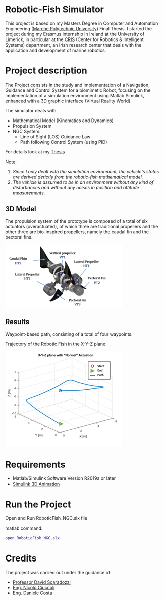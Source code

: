 # Robotic-Fish Simulator

This project is based on my Masters Degree in Computer and Automation Engineering (<a href="https://www.univpm.it/Entra/Course_catalogue/Master_Degree_in_Computer_and_Automation_Engineering">Marche Polytechnic University</a>) Final Thesis. I started the project during my Erasmus internship in Ireland at the University of Limerick, in particular at the <a href="http://www.mmrrc.ul.ie/DotNetNuke/Default.aspx?alias=www.mmrrc.ul.ie/dotnetnuke/mmrrc&">CRIS</a> (Center for Robotics & Intelligent Systems) department, an Irish research center that deals with the application and development of marine robotics.

# Project description

The Project consists in the study and implementation of a Navigation, Guidance and Control System for a biomimetic Robot, focusing on the implementation of a simulation environment using Matlab Simulink, enhanced with a 3D graphic interface (Virtual Reality World).

The simulator deals with:

- Mathematical Model (Kinematics and Dynamics)
- Propulsion System
- NGC System:
  - Line of Sight (LOS) Guidance Law
  - Path following Control System (using PID)

For details look at my [Thesis](Documentation/Study%20and%20Simulation%20of%20NGC%20systems%20for%20biomimetic%20robots.pdf)

Note:

1. _Since I only dealt with the simulation environment, the vehicle's states are derived derictly from the robotic-fish mathematical model._
2. _The vehicle is assumed to be in an environment without any kind of disturbances and without any noises in position and attitude measurements._

## 3D Model

The propulsion system of the prototype is composed of a total of six actuators (overactuated), of which three are traditional propellers and the other three are bio-inspired propellers, namely the caudal fin and the pectoral fins.

<img src="Documentation/RF-3DModel.png"  style="height: 200px;"/>

## Results

Waypoint-based path, consisting of a total of four waypoints.

Trajectory of the Robotic Fish in the X-Y-Z plane:

<img src="Documentation/RF-Result.png"  style="height: 300px;"/>

# Requirements

- Matlab/Simulink Software Version R2019a or later
- <a href="https://uk.mathworks.com/products/3d-animation.html" >Simulink 3D Animation</a>

# Run the Project

Open and Run RoboticFish_NGC.slx file

matlab command:

```matlab
open RoboticFish_NGC.slx
```

# Credits

The project was carried out under the guidance of:

- <a href="https://www.linkedin.com/in/david-scaradozzi-761a9823/">Professor David Scaradozzi</a>
- <a href="https://www.linkedin.com/in/nicol%C3%B2-ciuccoli-11734a18b/">Eng. Nicolò Ciuccoli</a>
- <a href="https://www.linkedin.com/in/daniele-costa-77230641/">Eng. Daniele Costa</a>
